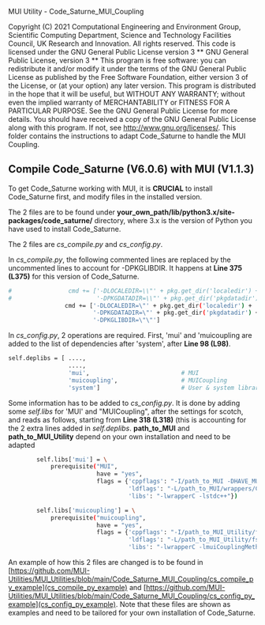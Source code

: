 MUI Utility - Code_Saturne_MUI_Coupling

Copyright (C) 2021 Computational Engineering and Environment Group, Scientific 
Computing Department, Science and Technology Facilities Council, 
UK Research and Innovation. All rights reserved.
This code is licensed under the GNU General Public License version 3
** GNU General Public License, version 3 **
This program is free software: you can redistribute it and/or modify
it under the terms of the GNU General Public License as published by
the Free Software Foundation, either version 3 of the License, or
(at your option) any later version.
This program is distributed in the hope that it will be useful,
but WITHOUT ANY WARRANTY; without even the implied warranty of
MERCHANTABILITY or FITNESS FOR A PARTICULAR PURPOSE.  See the
GNU General Public License for more details.
You should have received a copy of the GNU General Public License
along with this program.  If not, see <http://www.gnu.org/licenses/>.
This folder contains the instructions to adapt Code_Saturne to handle the MUI Coupling.

## Compile Code_Saturne (V6.0.6) with MUI (V1.1.3)

To get Code_Saturne working with MUI, it is **CRUCIAL** to install Code_Saturne first, and modify files in the installed version.

The 2 files are to be found under **your_own_path/lib/python3.x/site-packages/code_saturne/** directory, where 3.x is the
version of Python you have used to install Code_Saturne.

The 2 files are *cs_compile.py* and *cs_config.py*.

In *cs_compile.py*, the following commented lines are replaced by the uncommented lines to account for -DPKGLIBDIR. It happens
at **Line 375 (L375)** for this version of Code_Saturne.


```bash
#                cmd += ['-DLOCALEDIR=\\"' + pkg.get_dir('localedir') + '\\"', \
#                        '-DPKGDATADIR=\\"' + pkg.get_dir('pkgdatadir') + '\\"']
                cmd += ['-DLOCALEDIR=\"' + pkg.get_dir('localedir') + '\"', \
                        '-DPKGDATADIR=\"' + pkg.get_dir('pkgdatadir') + '\"', \
                        '-DPKGLIBDIR=\"\"']
```
In *cs_config.py*, 2 operations are required. First, 'mui' and 'muicoupling are added to the list of dependencies after 'system',
after **Line 98 (L98)**.

```bash
self.deplibs = [ ....,
                 ....,
                 'mui',                          # MUI
                 'muicoupling',                  # MUICoupling
                 'system']                       # User & system libraries
```

Some information has to be added to *cs_config.py*. It is done by adding some *self.libs* for 'MUI' and "MUICoupling", after the settings for scotch, and reads as follows, starting from **Line 318 (L318)** (this is accounting for the 2 extra lines added in *self.deplibs*. **path_to_MUI** and **path_to_MUI_Utility** depend on your own installation and need to be adapted

```bash
        self.libs['mui'] = \
            prerequisite("MUI",
                         have = "yes",
                         flags = {'cppflags': "-I/path_to_MUI -DHAVE_MUI",
                                  'ldflags': "-L/path_to_MUI/wrappers/C",
                                  'libs': "-lwrapperC -lstdc++"})

        self.libs['muicoupling'] = \
            prerequisite("muicoupling",
                         have = "yes",
                         flags = {'cppflags': "-I/path_to_MUI_Utility/fsiCouplingLab/wrappers/C -I/path_to_MUI_Utility/fsiCouplingLab -I/path_to_MUI -DHAVE_MUI",
                                  'ldflags': "-L/path_to_MUI_Utility/fsiCouplingLab/wrappers/C -L/path_to_MUI_Utility/fsiCouplingLab -L/path_to_MUI/wrappers/C",
                                  'libs': "-lwrapperC -lmuiCouplingMethodsCAPI -lstdc++"})
```

An example of how this 2 files are changed is to be found in [https://github.com/MUI-Utilities/MUI_Utilities/blob/main/Code_Saturne_MUI_Coupling/cs_compile_py_example](cs_compile_py_example) and [https://github.com/MUI-Utilities/MUI_Utilities/blob/main/Code_Saturne_MUI_Coupling/cs_config_py_example](cs_config_py_example). Note that these files are shown as examples and need to be tailored for your own installation of Code_Saturne.
